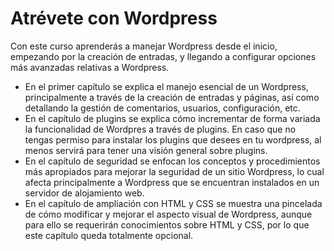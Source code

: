 # Atrévete con Wordpress

Con este curso aprenderás a manejar Wordpress desde el inicio, empezando por la creación de entradas, y llegando a configurar opciones más avanzadas relativas a Wordpress.

* En el primer capítulo se explica el manejo esencial de un Wordpress, principalmente a través de la creación de entradas y páginas, así como detallando la gestión de comentarios, usuarios, configuración, etc. 
* En el capítulo de plugins se explica cómo incrementar de forma variada la funcionalidad de Wordpres a través de plugins. En caso que no tengas permiso para instalar los plugins que desees en tu wordpress, al menos servirá para tener una visión general sobre plugins.
* En el capítulo de seguridad se enfocan los conceptos y procedimientos más apropiados para mejorar la seguridad de un sitio Wordpress, lo cual afecta principalmente a Wordpress que se encuentran instalados en un servidor de alojamiento web.
* En el capítulo de ampliación con HTML y CSS se muestra una pincelada de cómo modificar y mejorar el aspecto visual de Wordpress, aunque para ello se requerirán conocimientos sobre HTML y CSS, por lo que este capítulo queda totalmente opcional.



